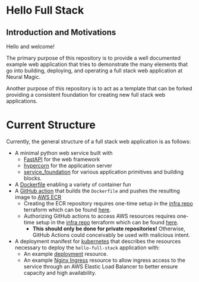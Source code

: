 # Hello Full Stack

## Introduction and Motivations

Hello and welcome!

The primary purpose of this repository is to provide a well documented example
web application that tries to demonstrate the many elements that go into
building, deploying, and operating a full stack web application at Neural Magic.

Another purpose of this repository is to act as a template that can be forked
providing a consistent foundation for creating new full stack web applications.

# Current Structure

Currently, the general structure of a full stack web application is as follows:
- A minimal python web service built with
  - [FastAPI][fastapi-docs] for the web framework
  - [hypercorn][hypercorn-docs] for the application server
  - [service_foundation][neural-magic-nm-py-toolkit-service-foundation] for
    various application primitives and building blocks.
- A [Dockerfile][docker-getting-started] enabling a variety of container fun
- A [GitHub action][github-actions-docs] that builds the `Dockerfile` and pushes
  the resulting image to [AWS ECR][aws-ecr-dev-guide]
  - Creating the ECR repository requires one-time setup in the
    [infra repo][neural-magic-infra-repo] terraform which can be found
    [here][hello-full-stack-terraform-ecr-config].
  - Authorizing GitHub actions to access AWS resources requires one-time setup
    in the [infra repo][neural-magic-infra-repo] terraform which can be found
    [here][hello-full-stack-terraform-github-oidc-config].
    - **This should only be done for private repositories!** Otherwise, GitHub
      Actions could conceivably be used with malicious intent.
- A deployment manifest for [kubernetes][kubernetes-what-is-kubernetes] that
  describes the resources necessary to deploy the `hello-full-stack`
  application with:
  - An example [deployment][kubernetes-deployment-docs] resource.
  - An example [Nginx Ingress][kubernetes-nginx-ingress-docs] resource to allow
      ingress access to the service through an AWS Elastic Load Balancer to
      better ensure capacity and high availability.

[asyncio-docs]: https://docs.python.org/3/library/asyncio.html "asyncio — Asynchronous I/O"
[aws-ecr-dev-guide]: https://docs.aws.amazon.com/AmazonECR/latest/userguide/what-is-ecr.html "What is Amazon Container Registry?"
[docker-getting-started]: https://docs.docker.com/get-started/ "Docker - Get Started"
[fastapi-docs]: https://fastapi.tiangolo.com/ "FastAPI"
[github-actions-docs]: https://docs.github.com/en/actions "GitHub.com - Actions"
[hello-full-stack-terraform-ecr-config]: https://github.com/neuralmagic/infra/commit/bce8469cd118a40056e53a5ca64e6c260cd7e76e#diff-e3f88056ebd1c7b0e46a6f727e9db04bbeaafe012eee7500a178228efca098b7R242-R250 "GitHub.com - infra - AWS ECR repositories"
[hello-full-stack-terraform-github-oidc-config]: https://github.com/neuralmagic/infra/commit/bce8469cd118a40056e53a5ca64e6c260cd7e76e#diff-e3f88056ebd1c7b0e46a6f727e9db04bbeaafe012eee7500a178228efca098b7R42 "GitHub.com - infra - authorized_repositories"
[hypercorn-docs]: https://pgjones.gitlab.io/hypercorn/ "Hypercorn documentation"
[kubernetes-deployment-docs]: https://kubernetes.io/docs/concepts/workloads/controllers/deployment/ "kubernetes.io = Deployment"
[kubernetes-nginx-ingress-docs]: https://kubernetes.github.io/ingress-nginx/ "kubernetes.github.io - NGINX Ingress Controller"
[kubernetes-what-is-kubernetes]: https://kubernetes.io/docs/concepts/overview/what-is-kubernetes/ "kubernetes.io - What is Kubernetes?"
[neural-magic-infra-repo]: https://github.com/neuralmagic/infra "GitHub.com - neuralmagic/infra"
[neural-magic-nm-py-toolkit-service-foundation]: https://github.com/neuralmagic/nm-py-toolkit/tree/main/src/nm_toolkit/service_foundation "GitHub.com - neuralmagic/nm-py-toolkit/src/service_foundation"
